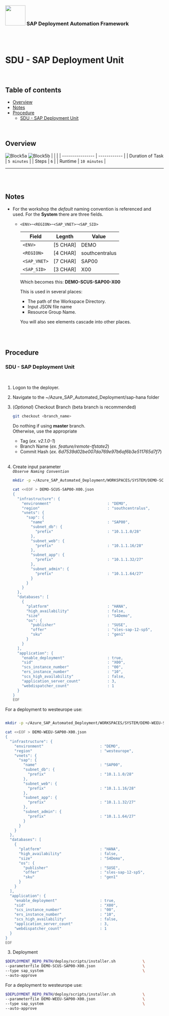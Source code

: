 ### <img src="../../../assets/images/UnicornSAPBlack256x256.png" width="64px"> SAP Deployment Automation Framework <!-- omit in toc -->
<br/><br/>

# SDU - SAP Deployment Unit <!-- omit in toc -->

<br/>

## Table of contents <!-- omit in toc -->

- [Overview](#overview)
- [Notes](#notes)
- [Procedure](#procedure)
  - [SDU - SAP Deployment Unit](#sdu---sap-deployment-unit)


<br/>

## Overview

![Block5a](assets/Block5a.png)
![Block5b](assets/Block5b.png)
|                  |              |
| ---------------- | ------------ |
| Duration of Task | `5 minutes`  |
| Steps            | `6`          |
| Runtime          | `10 minutes`  |

---

<br/><br/>

## Notes

- For the workshop the *default* naming convention is referenced and used. For the **System** there are three fields.
  - `<ENV>`-`<REGION>`-`<SAP_VNET>`-`<SAP_SID>`

    | Field        | Legnth   | Value  |
    | ------------ | -------- | ------ |
    | `<ENV>`      | [5 CHAR] | DEMO     |
    | `<REGION>`   | [4 CHAR] | southcentralus   |
    | `<SAP_VNET>` | [7 CHAR] | SAP00  |
    | `<SAP_SID>`  | [3 CHAR] | X00    |
  
    Which becomes this: **DEMO-SCUS-SAP00-X00**
    
    This is used in several places:
    - The path of the Workspace Directory.
    - Input JSON file name
    - Resource Group Name.

    You will also see elements cascade into other places.

<br/><br/>

## Procedure

### SDU - SAP Deployment Unit

<br/>

1. Logon to the deployer.

2. Navigate to the ~/Azure_SAP_Automated_Deployment/sap-hana folder

3. (*Optional*) Checkout Branch (beta branch is recommended)
    ```bash
    git checkout <branch_name>
    ```
    Do nothing if using **master** branch.<br/>
    Otherwise, use the appropriate
    - Tag         (*ex. v2.1.0-1*)
    - Branch Name (*ex. feature/remote-tfstate2*)
    - Commit Hash (*ex. 6d7539d02be007da769e97b6af6b3e511765d7f7*)
    <br/><br/>
    

4. Create input parameter
    <br/>*`Observe Naming Convention`*<br/>
    ```bash
    mkdir -p ~/Azure_SAP_Automated_Deployment/WORKSPACES/SYSTEM/DEMO-SCUS-SAP00-X00; cd $_

    cat <<EOF > DEMO-SCUS-SAP00-X00.json
    {
      "infrastructure": {
        "environment"                         : "DEMO",
        "region"                              : "southcentralus",
        "vnets": {
          "sap": {
            "name"                            : "SAP00",
            "subnet_db": {
              "prefix"                        : "10.1.1.0/28"
            },
            "subnet_web": {
              "prefix"                        : "10.1.1.16/28"
            },
            "subnet_app": {
              "prefix"                        : "10.1.1.32/27"
            },
            "subnet_admin": {
              "prefix"                        : "10.1.1.64/27"
            }
          }
        }
      },
      "databases": [
        {
          "platform"                          : "HANA",
          "high_availability"                 : false,
          "size"                              : "S4Demo",
          "os": {
            "publisher"                       : "SUSE",
            "offer"                           : "sles-sap-12-sp5",
            "sku"                             : "gen1"
          }
        }
      ],
      "application": {
        "enable_deployment"                   : true,
        "sid"                                 : "X00",
        "scs_instance_number"                 : "00",
        "ers_instance_number"                 : "10",
        "scs_high_availability"               : false,
        "application_server_count"            : 3,
        "webdispatcher_count"                 : 1
      }
    }
    EOF
    ```

For a deployment to westeurope use:


  ```bash

  mkdir -p ~/Azure_SAP_Automated_Deployment/WORKSPACES/SYSTEM/DEMO-WEEU-SAP00-X00; cd $_

  cat <<EOF > DEMO-WEEU-SAP00-X00.json
  {
    "infrastructure": {
      "environment"                         : "DEMO",
      "region"                              : "westeurope",
      "vnets": {
        "sap": {
          "name"                            : "SAP00",
          "subnet_db": {
            "prefix"                        : "10.1.1.0/28"
          },
          "subnet_web": {
            "prefix"                        : "10.1.1.16/28"
          },
          "subnet_app": {
            "prefix"                        : "10.1.1.32/27"
          },
          "subnet_admin": {
            "prefix"                        : "10.1.1.64/27"
          }
        }
      }
    },
    "databases": [
      {
        "platform"                          : "HANA",
        "high_availability"                 : false,
        "size"                              : "S4Demo",
        "os": {
          "publisher"                       : "SUSE",
          "offer"                           : "sles-sap-12-sp5",
          "sku"                             : "gen1"
        }
      }
    ],
    "application": {
      "enable_deployment"                   : true,
      "sid"                                 : "X00",
      "scs_instance_number"                 : "00",
      "ers_instance_number"                 : "10",
      "scs_high_availability"               : false,
      "application_server_count"            : 3,
      "webdispatcher_count"                 : 1
    }
  }
  EOF
  ```

3. Deployment
   
```bash
$DEPLOYMENT_REPO_PATH/deploy/scripts/installer.sh            \
--parameterfile DEMO-SCUS-SAP00-X00.json                     \
--type sap_system                                            \
--auto-approve
```

For a deployment to westeurope use:


```bash
$DEPLOYMENT_REPO_PATH/deploy/scripts/installer.sh            \
--parameterfile DEMO-WEEU-SAP00-X00.json                     \
--type sap_system                                            \
--auto-approve

```
